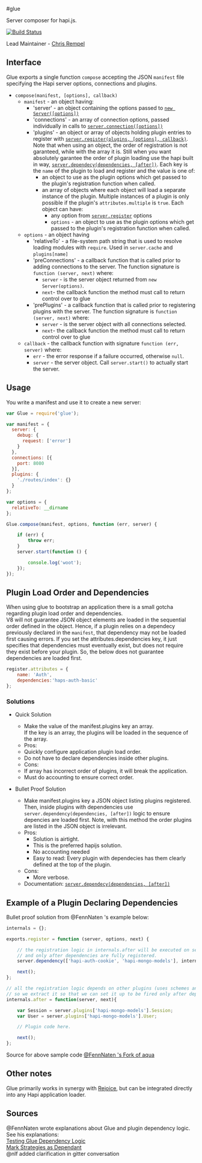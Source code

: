 #glue

Server composer for hapi.js.

[![Build Status](https://secure.travis-ci.org/hapijs/glue.png)](http://travis-ci.org/hapijs/glue)

Lead Maintainer - [Chris Rempel](https://github.com/csrl)

 
## Interface

Glue exports a single function `compose` accepting the JSON `manifest` file specifying the Hapi server options, connections and plugins.  

- `compose(manifest, [options], callback)`
  + `manifest` - an object having:
    * 'server' - an object containing the options passed to [`new Server([options])`](http://hapijs.com/api#new-serveroptions)
    * 'connections' - an array of connection options, passed individually in calls to [`server.connection([options])`](http://hapijs.com/api#serverconnectionoptions)
    * 'plugins' - an object or array of objects holding plugin entries to register with [`server.register(plugins, [options], callback)`](http://hapijs.com/api#serverregisterplugins-options-callback). Note that when using an object, the order of registration is not garanteed, while with the array it is. Still when you want absolutely garantee the order of plugin loading use the hapi built in way, [`server.dependecy(dependencies, [after])`](http://hapijs.com/api#serverdependencydependencies-after). Each key is the `name` of the plugin to load and register and the value is one of:
      + an object to use as the plugin options which get passed to the plugin's registration function when called.
      + an array of objects where each object will load a separate instance of the plugin. Multiple instances of a plugin is only possible if the plugin's `attributes.multiple` is `true`. Each object can have:
        * any option from [`server.register`](http://hapijs.com/api#serverregisterplugins-options-callback) options
        * `options` - an object to use as the plugin options which get passed to the plugin's registration function when called.
  + `options` - an object having
    * 'relativeTo' - a file-system path string that is used to resolve loading modules with `require`.  Used in `server.cache` and `plugins[name]`
    * 'preConnections' - a callback function that is called prior to adding connections to the server. The function signature is `function (server, next)` where:
      + `server` - is the server object returned from `new Server(options)`.
      + `next`-  the callback function the method must call to return control over to glue
    * 'prePlugins' - a callback function that is called prior to registering plugins with the server. The function signature is `function (server, next)` where:
      + `server` - is the server object with all connections selected.
      + `next`-  the callback function the method must call to return control over to glue
  + `callback` - the callback function with signature `function (err, server)` where:
    * `err` - the error response if a failure occurred, otherwise `null`.
    * `server` - the server object. Call `server.start()` to actually start the server.



## Usage

You write a manifest and use it to create a new server:

```javascript
var Glue = require('glue');

var manifest = {
  server: {
    debug: {
      request: ['error']
    }
  },
  connections: [{
    port: 8080
  }],
  plugins: {
    './routes/index': {}
  }
};

var options = {
  relativeTo: __dirname
};

Glue.compose(manifest, options, function (err, server) {

    if (err) {
        throw err;
    }
    server.start(function () {

        console.log('woot');
    });
});
```

## Plugin Load Order and Dependencies

When using glue to bootstrap an application there is a small gotcha regarding plugin load order and dependencies.  
V8 will not guarantee JSON object elements are loaded in the sequential order defined in the object. 
Hence, if a plugin relies on a dependecy previously declared in the `manifest`, that dependency may not be loaded first causing errors. 
If you set the attributes.dependencies key, it just specifies that dependencies must eventually exist, but does not require  
they exist before your plugin. So, the below does not guarantee dependencies are loaded first. 

``` JavaScript
register.attributes = {
    name: 'Auth',
    dependencies:'haps-auth-basic' 
};
```

### Solutions

+ Quick Solution  
  * Make the value of the manifest.plugins key an array.  
    If the key is an array, the plugins will be loaded in the sequence of the array.  
  *  Pros: 
    * Quickly configure application plugin load order.
    * Do not have to declare dependencies inside other plugins. 
  *  Cons: 
    * If array has incorrect order of plugins, it will break the application.
    * Must do accounting to ensure correct order. 

+ Bullet Proof Solution  
  * Make manifest.plugins key a JSON object listing plugins registered. Then, inside 
    plugins with dependencies use `server.dependency(dependencies, [after])` logic to ensure 
    depencies are loaded first. Note, with this method the order plugins are listed in the JSON object is irrelevant.
  * Pros: 
    * Solution is airtight.  
    * This is the preferred hapijs solution.
    * No accounting needed
    * Easy to read: Every plugin with dependecies has them clearly defined at the 
      top of the plugin. 
  * Cons:
    * More verbose.  
  * Documentation: [`server.dependecy(dependencies, [after])`](http://hapijs.com/api#serverdependencydependencies-after)
    

## Example of a Plugin  Declaring Dependencies

Bullet proof solution from  @FennNaten 's example below:

``` JavaScript
internals = {};

exports.register = function (server, options, next) {

    // the registration logic in internals.after will be executed on server start, 
    // and only after dependencies are fully registered. 
    server.dependency(['hapi-auth-cookie', 'hapi-mongo-models'], internals.after);

    next();
};

// all the registration logic depends on other plugins (uses schemes and plugins-specific space), 
// so we extract it so that we can set it up to be fired only after dependency resolution
internals.after = function(server, next){

    var Session = server.plugins['hapi-mongo-models'].Session;
    var User = server.plugins['hapi-mongo-models'].User;

    // Plugin code here.

    next();
};

```
Source for above sample code [@FennNaten 's Fork of aqua](https://github.com/FennNaten/aqua/blob/sample/setting-deps-via-server-register/server/auth.js)

## Other notes
Glue primarily works in synergy with [Rejoice](https://github.com/hapijs/rejoice), but can be integrated directly into any Hapi application loader.

## Sources 
@FennNaten wrote explanations about Glue and plugin dependency logic.<br/> 
See his explanations:<br/>
[Testing Glue Dependency Logic](https://github.com/hapijs/university/pull/137)<br/>
[Mark Strategies as Dependant](https://github.com/jedireza/aqua/issues/36)<br/>
@nlf added clarification in gitter conversation<br/>
